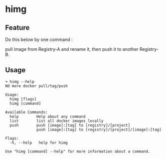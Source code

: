 # himg
## Feature
Do this below by one command  :

pull image from Registry-A and rename it, then push it to another Registry-B.

## Usage

```shell
➜ himg --help                                                                                                                       
NO more docker pull/tag/push

Usage:
  himg [flags]
  himg [command]

Available Commands:
  help        Help about any command
  list        list all docker images locally
  push        push [image]:[tag] to [registry]/[project]
              push [image]:[tag] to [registry]/[project]/[image]:[tag]

Flags:
  -h, --help   help for himg

Use "himg [command] --help" for more information about a command.

```